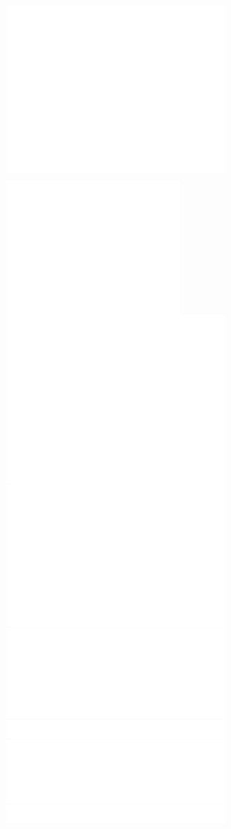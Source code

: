 ![Metrics](/github-metrics.svg)

<img align="center" src="/github-metrics.svg" alt="Metrics" width="400">

<picture>
  <img src="/github-metrics.svg" alt="Metrics">
  <img src="/metrics.plugin.isocalendar.fullyear.svg" alt="Metrics">
  <img src="/metrics.plugin.isocalendar.svg" alt="Metrics">
  <img src="/metrics.plugin.lines.history.svg" alt="Metrics">
  <img src="/metrics.plugin.lines.svg" alt="Metrics">
  <img src="/metrics.plugin.stars.svg" alt="Metrics">    
</picture>
